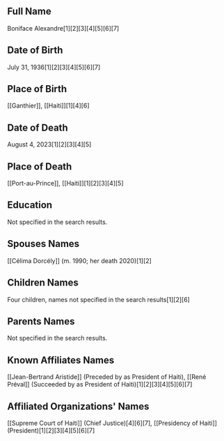 ## Full Name
Boniface Alexandre[1][2][3][4][5][6][7]

## Date of Birth
July 31, 1936[1][2][3][4][5][6][7]

## Place of Birth
[[Ganthier]], [[Haiti]][1][4][6]

## Date of Death
August 4, 2023[1][2][3][4][5]

## Place of Death
[[Port-au-Prince]], [[Haiti]][1][2][3][4][5]

## Education
Not specified in the search results.

## Spouses Names
[[Célima Dorcély]] (m. 1990; her death 2020)[1][2]

## Children Names
Four children, names not specified in the search results[1][2][6]

## Parents Names
Not specified in the search results.

## Known Affiliates Names
[[Jean-Bertrand Aristide]] (Preceded by as President of Haiti),
[[René Préval]] (Succeeded by as President of Haiti)[1][2][3][4][5][6][7]

## Affiliated Organizations' Names
[[Supreme Court of Haiti]] (Chief Justice)[4][6][7],
[[Presidency of Haiti]] (President)[1][2][3][4][5][6][7]

